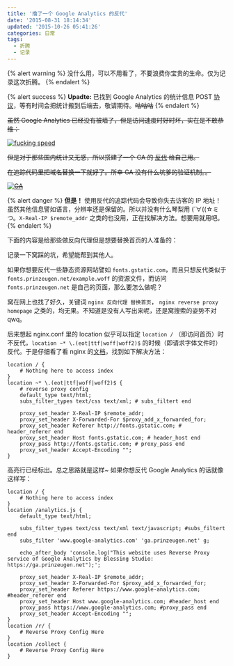 ```yaml
---
title: '撸了一个 Google Analytics 的反代'
date: '2015-08-31 18:14:34'
updated: '2015-10-26 05:41:26'
categories: 日常
tags:
  - 折腾
  - 记录
---
```


{% alert warning %}
没什么用，可以不用看了，不要浪费你宝贵的生命。仅为记录这次折腾。
{% endalert %}

{% alert success %}
**Upadte:** 已找到 Google Analytics 的统计信息 POST [协议](https://developers.google.com/analytics/devguides/collection/protocol/v1/reference)，等有时间会把统计搬到后端去，敬请期待。~~咕咕咕~~
{% endalert %}

~~虽然 Google Analytics 已经没有被墙了，但是访问速度时好时坏，实在是不敢恭维：~~

[![fucking speed](https://img.blessing.studio/images/2015/08/2015-08-31_01-15-27.png)](https://img.blessing.studio/images/2015/08/2015-08-31_01-15-27.png)

~~但是对于那些国内统计又无感，所以搭建了一个 GA 的 [反代](https://ga.prinzeugen.net/) 给自己用。~~

~~在追踪代码里把域名替换一下就好了。所幸 GA 没有什么坑爹的验证机制。。~~

~~[![GA](https://img.blessing.studio/images/2015/08/2015-08-31_01-22-15-1024x284.png)](https://img.blessing.studio/images/2015/08/2015-08-31_01-22-15.png)~~

{% alert danger %}
**但是！** 使用反代的追踪代码会导致你失去访客的 IP 地址！虽然其他信息譬如语言，分辨率还是保留的。所以并没有什么琴梨用 (´∀((☆ミつ。`X-Real-IP $remote_addr` 之类的也没用，正在找解决方法。想要用就用吧。
{% endalert %}

下面的内容是给那些做反向代理但是想要替换首页的人准备的：

记录一下窝踩的坑，希望能帮到其他人。

<!--more-->

如果你想要反代一些静态资源网站譬如 `fonts.gstatic.com`，而且只想反代类似于 `fonts.prinzeugen.net/example.woff` 的资源文件，而访问 `fonts.prinzeugen.net` 是自己的页面，那么要怎么做呢？

窝在网上也找了好久，关键词 `nginx 反向代理 替换首页`， `nginx reverse proxy homepage` 之类的，均无果。不知道是没有人写出来呢，还是窝搜索的姿势不对 qwq。

后来想起 nginx.conf 里的 location 似乎可以指定 `location /` （即访问首页）时不反代，`location ~* \.(eot|ttf|woff|woff2)$` 的时候（即请求字体文件时）反代。于是仔细看了看 nginx 的[文档](http://nginx.org/en/docs/http/ngx_http_core_module.html#location)，找到如下解决方法：

```nginx
location / {
    # Nothing here to access index
}
location ~* \.(eot|ttf|woff|woff2)$ {
    # reverse proxy config
    default_type text/html;
    subs_filter_types text/css text/xml; # subs_filtert end

    proxy_set_header X-Real-IP $remote_addr;
    proxy_set_header X-Forwarded-For $proxy_add_x_forwarded_for;
    proxy_set_header Referer http://fonts.gstatic.com; # header_referer end
    proxy_set_header Host fonts.gstatic.com; # header_host end
    proxy_pass http://fonts.gstatic.com; # proxy_pass end
    proxy_set_header Accept-Encoding "";
}
```

高亮行已经标出。总之思路就是这样~ 如果你想反代 Google Analytics 的话就像这样写：

```
location / {
    # Nothing here to access index
}
location /analytics.js {
    default_type text/html;

    subs_filter_types text/css text/xml text/javascript; #subs_filtert end
    subs_filter 'www.google-analytics.com' 'ga.prinzeugen.net' g;

    echo_after_body 'console.log("This website uses Reverse Proxy service of Google Analytics by Blessing Studio: https://ga.prinzeugen.net");';

    proxy_set_header X-Real-IP $remote_addr;
    proxy_set_header X-Forwarded-For $proxy_add_x_forwarded_for;
    proxy_set_header Referer https://www.google-analytics.com; #header_referer end
    proxy_set_header Host www.google-analytics.com; #header_host end
    proxy_pass https://www.google-analytics.com; #proxy_pass end
    proxy_set_header Accept-Encoding "";
}
location /r/ {
    # Reverse Proxy Config Here
}
location /collect {
    # Reverse Proxy Config Here
}
```

 

 

